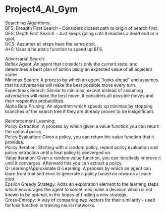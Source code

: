 # Project4_AI_Gym

Searching Algorithms:  
    BFS: Breadth First Search - Considers closest path to origin of search first.  
    DFS: Depth First Search - Just keeps going until it reaches a dead end or a goal.  
    UCS: Assumes all steps have the same cost.  
    A*S: Uses a heuristic function to speed up BFS.  
    
Adversarial Search:  
    Reflex Agent: An agent that considers only the current state, and determines a best plan of action using an expected value of all adjacent states.  
    Minimax Search: A process by which an agent "looks ahead" and assumes that its adversaries will make the best possible move every turn.  
    Expectimax Search: Similar to minimax, except instead of assuming adversaries will make the best move, it considers all possible moves and their respective probabilities.  
    Alpha Beta Pruning: An algorithm which speeds up minimax by stopping branches of the search tree if they are already proven to be insignificant.  
    
Reinforcement Learning:  
    Policy Extraction: A process by which given a value function you can return the optimal policy.  
    Policy Evaluation: Given a policy, you can return the value function that it provides.  
    Policy Iteration: Starting with a random policy, repeat policy evaluation and policy extraction until a final policy is converged on.  
    Value Iteration: Given a random value function, you can iteratively improve it until it converges. Afterward this you can extract a policy.  
    Q-Learning/Approximate Q-Learning: A process by which an agent can learn from trial and error to generate a policy based on rewards at each step.  
    Epsilon Greedy Strategy: Adds an exploration element to the learning steps which encourages the agent to sometimes make a decision which is not known to be optimal, in the hopes of finding a new strategy.  
    Cross-Entropy: A way of comparing two vectors for their similarity - used for loss function in training neural networks.  
